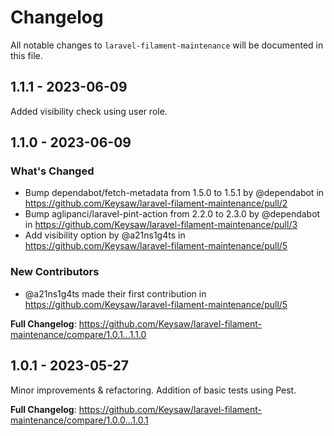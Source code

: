 # Changelog

All notable changes to `laravel-filament-maintenance` will be documented in this file.

## 1.1.1 - 2023-06-09

Added visibility check using user role.

## 1.1.0 - 2023-06-09

### What's Changed

- Bump dependabot/fetch-metadata from 1.5.0 to 1.5.1 by @dependabot in https://github.com/Keysaw/laravel-filament-maintenance/pull/2
- Bump aglipanci/laravel-pint-action from 2.2.0 to 2.3.0 by @dependabot in https://github.com/Keysaw/laravel-filament-maintenance/pull/3
- Add visibility option by @a21ns1g4ts in https://github.com/Keysaw/laravel-filament-maintenance/pull/5

### New Contributors

- @a21ns1g4ts made their first contribution in https://github.com/Keysaw/laravel-filament-maintenance/pull/5

**Full Changelog**: https://github.com/Keysaw/laravel-filament-maintenance/compare/1.0.1...1.1.0

## 1.0.1 - 2023-05-27

Minor improvements & refactoring.
Addition of basic tests using Pest.

**Full Changelog**: https://github.com/Keysaw/laravel-filament-maintenance/compare/1.0.0...1.0.1
